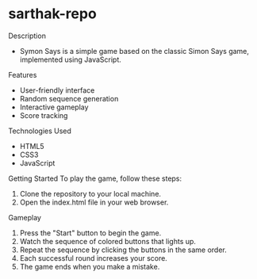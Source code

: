 # sarthak-repo

Description
* Symon Says is a simple game based on the classic Simon Says game, implemented using JavaScript.

Features
* User-friendly interface
* Random sequence generation
* Interactive gameplay
* Score tracking

Technologies Used
* HTML5
* CSS3
* JavaScript

Getting Started
To play the game, follow these steps:

1. Clone the repository to your local machine.
2. Open the index.html file in your web browser.

Gameplay
1. Press the "Start" button to begin the game.
2. Watch the sequence of colored buttons that lights up.
3. Repeat the sequence by clicking the buttons in the same order.
4. Each successful round increases your score.
5. The game ends when you make a mistake.
